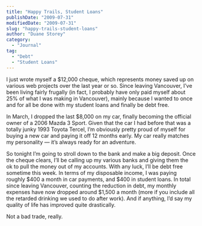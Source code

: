 ```yaml
---
title: "Happy Trails, Student Loans"
publishDate: "2009-07-31"
modifiedDate: "2009-07-31"
slug: "happy-trails-student-loans"
author: "Duane Storey"
category:
  - "Journal"
tag:
  - "Debt"
  - "Student Loans"
---
```


I just wrote myself a $12,000 cheque, which represents money saved up on various web projects over the last year or so. Since leaving Vancouver, I’ve been living fairly frugally (in fact, I probably have only paid myself about 25% of what I was making in Vancouver), mainly because I wanted to once and for all be done with my student loans and finally be debt free.

In March, I dropped the last $8,000 on my car, finally becoming the official owner of a 2006 Mazda 3 Sport. Given that the car I had before that was a totally junky 1993 Toyota Tercel, I’m obviously pretty proud of myself for buying a new car and paying it off 12 months early. My car really matches my personality — it’s always ready for an adventure.

So tonight I’m going to stroll down to the bank and make a big deposit. Once the cheque clears, I’ll be calling up my various banks and giving them the ok to pull the money out of my accounts. With any luck, I’ll be debt free sometime this week. In terms of my disposable income, I was paying roughly $400 a month in car payments, and $400 in student loans. In total since leaving Vancouver, counting the reduction in debt, my monthly expenses have now dropped around $1,500 a month (more if you include all the retarded drinking we used to do after work). And if anything, I’d say my quality of life has improved quite drastically.

Not a bad trade, really.